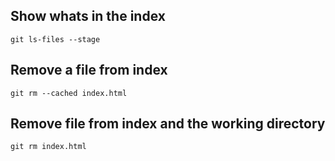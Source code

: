 ## Show whats in the index
    git ls-files --stage

## Remove a file from index
    git rm --cached index.html

## Remove file from index and the working directory
    git rm index.html
